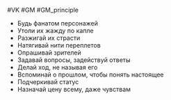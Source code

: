 #VK  #GM #GM_principle 

- Будь фанатом персонажей
- Утоли их жажду по капле
- Разжигай их страсти
- Натягивай нити переплетов
- Опрашивай зрителей
- Задавай вопросы, задействуй ответы
- Делай ход, не называя его
- Вспоминай о прошлом, чтобы понять настоящее 
- Подчеркивай статус 
- Назначай цену всему, даже чувствам